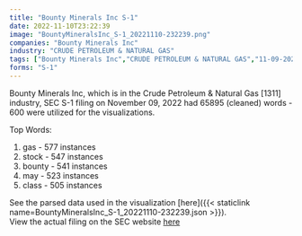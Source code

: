 ```yaml
---
title: "Bounty Minerals Inc S-1"
date: 2022-11-10T23:22:39
image: "BountyMineralsInc_S-1_20221110-232239.png"
companies: "Bounty Minerals Inc"
industry: "CRUDE PETROLEUM & NATURAL GAS"
tags: ["Bounty Minerals Inc","CRUDE PETROLEUM & NATURAL GAS","11-09-2022","S-1"]
forms: "S-1"
---
```

Bounty Minerals Inc, which is in the Crude Petroleum & Natural Gas [1311] industry, SEC S-1 filing on November 09, 2022 had 65895 (cleaned) words - 600 were utilized for the visualizations.

Top Words:
1. gas - 577 instances
2. stock - 547 instances
3. bounty - 541 instances
4. may - 523 instances
5. class - 505 instances


See the parsed data used in the visualization [here]({{< staticlink name=BountyMineralsInc_S-1_20221110-232239.json >}}).  
View the actual filing on the SEC website [here](https://www.sec.gov/Archives/edgar/data/1935398/0001193125-22-281367.txt)